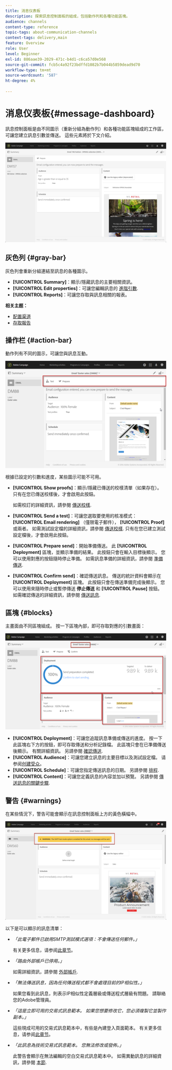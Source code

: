 ```yaml
---
title: 消息仪表板
description: 探索訊息控制面板的組成，包括動作列和各種功能區塊。
audience: channels
content-type: reference
topic-tags: about-communication-channels
context-tags: delivery,main
feature: Overview
role: User
level: Beginner
exl-id: 886aae39-2029-471c-b4d1-c6ca57d0e568
source-git-commit: fcb5c4a92f23bdffd1082b7b044b5859dead9d70
workflow-type: tm+mt
source-wordcount: '587'
ht-degree: 4%

---
```


# 消息仪表板{#message-dashboard}

訊息控制面板是由不同圖示（重新分組為動作列）和各種功能區塊組成的工作區，可讓您建立訊息引數並傳送。 這些元素將於下文介紹。

![](assets/delivery_dashboard_2.png)

## 灰色列 {#gray-bar}

灰色列會重新分組連結至訊息的各種圖示。

* **[!UICONTROL Summary]**：顯示/隱藏訊息的主要相關資訊。
* **[!UICONTROL Edit properties]**：可讓您編輯訊息的 [進階引數](../../administration/using/configuring-email-channel.md#list-of-email-properties).
* **[!UICONTROL Reports]**：可讓您存取與訊息相關的報表。

**相关主题：**

* [配置渠道](../../administration/using/about-channel-configuration.md)
* [存取報告](../../reporting/using/about-dynamic-reports.md)

## 操作栏 {#action-bar}

動作列有不同的圖示，可讓您與訊息互動。

![](assets/delivery_dashboard_4.png)

根據已設定的引數和進度，某些圖示可能不可用。

* **[!UICONTROL Show proofs]**：顯示/隱藏已傳送的校樣清單（如果存在）。 只有在您已傳送校樣後，才會啟用此按鈕。

   如需校訂的詳細資訊，請參閱 [傳送校樣](../../sending/using/sending-proofs.md).

* **[!UICONTROL Send a test]**：可讓您選取要使用的核准模式： **[!UICONTROL Email rendering]** （僅限電子郵件）， **[!UICONTROL Proof]** 或兩者。 如需測試設定檔的詳細資訊，請參閱 [傳送校樣](../../sending/using/sending-proofs.md). 只有在您已建立測試設定檔後，才會啟用此按鈕。

* **[!UICONTROL Prepare send]**：開始準備傳送。 此 **[!UICONTROL Deployment]** 區塊，並顯示準備的結果。 此按鈕只會在輸入目標後顯示。 您可以使用對應的按鈕隨時停止準備。 如需訊息準備的詳細資訊，請參閱 [準備傳送](../../sending/using/preparing-the-send.md).

* **[!UICONTROL Confirm send]**：確認傳送訊息。 傳送的統計資料會顯示在 **[!UICONTROL Deployment]** 區塊。 此按鈕只會在傳送準備完成後顯示。 您可以使用來隨時停止或暫停傳送 **停止傳送** 和 **[!UICONTROL Pause]** 按鈕。 如需確認傳送的詳細資訊，請參閱 [傳送訊息](../../sending/using/confirming-the-send.md).

## 區塊 {#blocks}

主畫面由不同區塊組成。 按一下區塊內部，即可存取對應的引數畫面：

![](assets/delivery_dashboard_3.png)

* **[!UICONTROL Deployment]**：可讓您追蹤訊息準備或傳送的進度。 按一下此區塊右下方的按鈕，即可存取傳送和分析記錄檔。 此區塊只會在已準備傳送後顯示。 有關詳細資訊。 另請參閱 [確認傳送](../../sending/using/confirming-the-send.md).
* **[!UICONTROL Audience]**：可讓您建立訊息的主要目標以及測試設定檔。 请参阅[创建受众](../../audiences/using/creating-audiences.md)。
* **[!UICONTROL Schedule]**：可讓您指定傳送訊息的日期。 另請參閱 [排程](../../sending/using/about-scheduling-messages.md).
* **[!UICONTROL Content]**：可讓您定義訊息的內容並加以預覽。 另請參閱 [傳送訊息的關鍵步驟](../../channels/using/key-steps-to-send-a-message.md).

## 警告 {#warnings}

在某些情況下，警告可能會顯示在訊息控制面板上方的黃色橫幅中。

![](assets/delivery_dashboard_warnings.png)

以下是可以顯示的訊息清單：

* *「此電子郵件已啟用SMTP測試模式選項：不會傳送任何郵件。」*

   有关更多信息，请参阅[此章节](../../administration/using/configuring-email-channel.md#smtp-test-mode)。

* *「路由外部帳戶已停用。」*

   如需詳細資訊，請參閱 [外部帳戶](../../administration/using/external-accounts.md).

* *「無法傳送訊息，因為任何傳送程式都不會處理目前的IP相似性。」*

   如果您看到此訊息，則表示IP相似性定義層級或傳送程式層級有問題。 請聯絡您的Adobe管理員。

* *「這是立即可用的交易式訊息範本。 如果您想要修改它，您必須複製它並製作副本。」*

   這些現成可用的交易式訊息範本中，有些是內建登入頁面範本。 有关更多信息，请参阅[此章节](../../channels/using/landing-page-templates.md)。

* *「此訊息為技術交易式訊息範本。 您無法修改或發佈。」*

   此警告會顯示在無法編輯的空白交易式訊息範本中。 如需異動訊息的詳細資訊，請參閱 [本節](../../channels/using/getting-started-with-transactional-msg.md).
